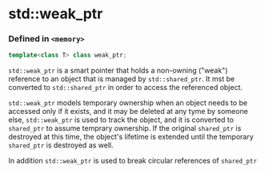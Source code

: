 # std::weak_ptr

### Defined in `<memory>`
```cpp
template<class T> class weak_ptr;
```

`std::weak_ptr` is a smart pointer that holds a non-owning ("weak") reference to
an object that is managed by `std::shared_ptr`. It mst be converted to
`std::shared_ptr` in order to access the referenced object.

`std::weak_ptr` models temporary ownership when an object needs to be accessed
only if it exists, and it may be deleted at any tyme by someone else,
`std::weak_ptr` is used to track the object, and it is converted to `shared_ptr`
to assume temprary ownership. If the original `shared_ptr` is destroyed at this
time, the object's lifetime is extended until the temporary `shared_ptr` is
destroyed as well.

In addition `std::weak_ptr` is used to break circular references of `shared_ptr`
